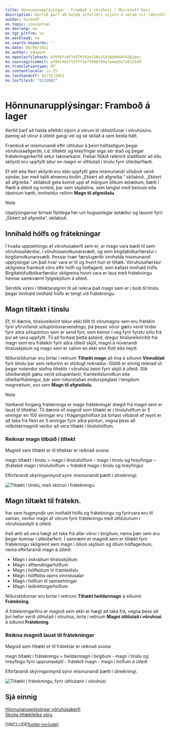 ```yaml
---
title: Hönnunarupplýsingar - Framboð í vöruhúsi | Microsoft Docs
description: Kerfið þarf að halda sífelldri stjórn á vörum til ráðstöfunar í vöruhúsinu þannig að vörur á útleið gangi vel og sé skilað á sem besta hátt.
author: SorenGP
ms.topic: conceptual
ms.devlang: na
ms.tgt_pltfrm: na
ms.workload: na
ms.search.keywords: ''
ms.date: 06/08/2021
ms.author: edupont
ms.openlocfilehash: 670fbfc0f7e576f92ef26e31418d0d44f6262eec
ms.sourcegitcommit: ef80c461713fff1a75998766e7a4ed3a7c6121d0
ms.translationtype: HT
ms.contentlocale: is-IS
ms.lasthandoff: 02/15/2022
ms.locfileid: "8132082"
---
```

# <a name="design-details-availability-in-the-warehouse"></a>Hönnunarupplýsingar: Framboð á lager
Kerfið þarf að halda sífelldri stjórn á vörum til ráðstöfunar í vöruhúsinu þannig að vörur á útleið gangi vel og sé skilað á sem besta hátt.  

Framboð er mismunandi eftir úthlutun á þeim hólfastigum þegar vöruhúsaaðgerðir, t.d. tiltektir og hreyfingar eiga sér stað og þegar frátekningarkerfið setur takmarkanir. Frekar flókið reiknirit staðfestir að öllu skilyrði eru uppfyllt áður en magni er úthlutað í tínslu fyrir útleiðarflæði.

Ef eitt eða fleiri skilyrði eru ekki uppfyllt geta mismunandi villuboð verið sýndar, þar með talið almennu boðin „Ekkert að afgreiða.“ skilaboð. „Ekkert að afgreiða.“ skilaboð geta komið upp af mörgum ólíkum ástæðum, bæði í flæði á útleið og innleið, þar sem skjalalína, sem tengist með beinum eða óbeinum hætti, inniheldur reitinn **Magn til afgreiðslu**.

> [!NOTE]
> Upplýsingarnar birtast fljótlega hér um hugsanlegar ástæður og lausnir fyrir „Ekkert að afgreiða“. skilaboð.

## <a name="bin-content-and-reservations"></a>Innihald hólfs og frátekningar  
 Í hvaða uppsetningu af vöruhúsakerfi sem er, er magn vara bæði til sem vöruhúsafærslur, í vöruhúsanotkunarsvæði, og sem birgðabókarfærslur í birgðanotkunarsvæði. Þessar tvær færslugerðir innihalda mismunandi upplýsingar um það hvar vara er til og hvort hún er tiltæk. Vöruhúsafærslur skilgreina framboð vöru eftir hólfi og hólfagerð, sem kallast innihald hólfs. Birgðahöfuðbókarfærslur skilgreina hvort vara er laus með frátekningu hennar samkvæmt fylgiskjölum á útleið.  

 Sérstök virkni í tiltektaralgrím til að reikna það magn sem er í boði til tínslu þegar innihald innihald hólfs er tengt við frátekningu.  

## <a name="quantity-available-to-pick"></a>Magn tiltækt í tínslu  
 Ef, til dæmis, tínslureiknirit tekur ekki tillit til vörumagns sem eru frátekin fyrir yfirvofandi sölupöntunarsendingu, þá þessir vörur gætu verið tíndar fyrir aðra sölupöntun sem er send fyrr, sem kemur í veg fyrir fyrstu sölu frá því að vera uppfyllt. Til að forðast þetta ástand, dregur tínslureikniritið frá magn sem eru frátekin fyrir aðra útleið skjöl, magni á núverandi tínsluskjalum og magn sem er valinn en ekki enn flutt eða neytt.  

 Niðurstöðurnar eru birtar í reitnum **Tiltækt magn** að tína á síðunni **Vinnublað** fyrir tínslu þar sem reiturinn er stöðugt reiknaður. Gildið er einnig reiknað út þegar notendur stofna tiltektir í vöruhúsi beint fyrir skjöl á útleið. Slík útleiðarskjöl gætu verið sölupantanir, framleiðslunotkun eða útleiðarflutningur, þar sem niðurstaðan endurspeglast í tengdum magnreitum, svo sem **Magn til afgreiðslu**.  

> [!NOTE]  
>  Varðandi forgang frátekninga er magn frátekningar dregið frá magni sem er laust til tiltektar. Til dæmis ef magnið sem tiltækt er í tínsluhólfum er 5 einingar en 100 einingar eru í frágangshólfum þá birtast villuboð ef reynt er að taka frá fleiri en 5 einingar fyrir aðra pöntun, vegna þess að viðbótarmagnið verður að vera tiltækt í tínsluhólfum.  

### <a name="calculating-the-quantity-available-to-pick"></a>Reiknar magn tilbúið í tiltekt  
 Magnið sem tiltækt er til tiltektar er reiknað svona:  

 magn tiltækt í tínslu = magn í tínsluhólfum - magn í tínslu og hreyfingar – (frátekið magn í tínsluhólfum + frátekið magn í tínslu og hreyfingu)  

 Eftirfarandi skýringarmynd sýnir mismunandi þætti í útreikningi.  

 ![Tiltækt í tínslu, með skörun í frátekningu.](media/design_details_warehouse_management_availability_2.png "Tiltækt í tínslu, með pöntunarskörun")  

## <a name="quantity-available-to-reserve"></a>Magn tiltækt til frátekn.  
 Þar sem hugmyndir um innihald hólfs og frátekningu og fyrirvara eru til saman, verður magn af vörum fyrir frátekningu með úthlutunum í vöruhúsaskjöl á útleið.  

 Það ætti að vera hægt að taka frá allar vörur í birgðum, nema þær sem eru þegar komnar í útleiðarferli. Í samræmi er magnið sem er tiltækt fyrir frátekningu skilgreint sem magn í öllum skjölum og öllum hólfagerðum, nema eftirfarandi magn á útleið:  

-   Magn í óskráðum tínsluskjölum  
-   Magn í afhendingarhólfum  
-   Magn í hólfkótum til framleiðslu  
-   Magn í hólfkóta opins vinnslusalar  
-   Magn í hólfum til samsetningar  
-   Magn í leiðréttingarhólfum  

 Niðurstöðurnar eru birtar í reitnum **Tiltækt heildarmagn** á síðunni **Frátekning**.  

 Á frátekningarlínu er magnið sem ekki er hægt að taka frá, vegna þess að því hefur verið úthlutað í vöruhús, birta í reitnum **Magni úthlutað í vöruhúsi** á síðunni **Frátekning**.  

### <a name="calculating-the-quantity-available-to-reserve"></a>Reikna magnið laust til frátekningar  
 Magnið sem tiltækt er til frátektar er reiknað svona:  

 magn tiltækt í frátekningu = heildarmagn í birgðum - magn í tínslu og hreyfingu fyrir upprunaskjöl - frátekið magn - magn í hólfum á útleið  

 Eftirfarandi skýringarmynd sýnir mismunandi þætti í útreikningi.  

 ![Tiltækt í frátekningu, fyrir úthlutanir í vöruhúsi.](media/design_details_warehouse_management_availability_3.png "Tiltækt í frátekningu, fyrir úthlutanir í vöruhúsi")  

## <a name="see-also"></a>Sjá einnig  
 [Hönnunarupplýsingar vöruhúsakerfi](design-details-warehouse-management.md)  
 [Skoða tiltækileika vöru](inventory-how-availability-overview.md)


[!INCLUDE[footer-include](includes/footer-banner.md)]